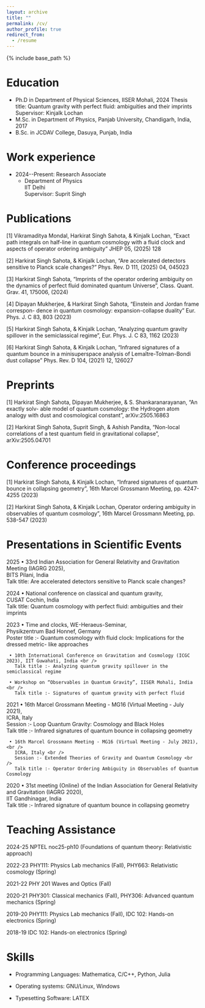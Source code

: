 ```yaml
---
layout: archive
title: ""
permalink: /cv/
author_profile: true
redirect_from:
  - /resume
---
```


{% include base_path %}

Education
======
* Ph.D in Department of Physical Sciences, IISER Mohali, 2024
     Thesis title: Quantum gravity with perfect fluid: ambiguities and their imprints <br />
     Supervisor: Kinjalk Lochan <br />
* M.Sc. in Department of Physics, Panjab University, Chandigarh, India, 2017
* B.Sc. in JCDAV College, Dasuya, Punjab, India

Work experience
======
* 2024--Present: Research Associate
   * Department of Physics <br />
     IIT Delhi <br />
     Supervisor: Suprit Singh <br />

Publications
======
[1] Vikramaditya Mondal, Harkirat Singh Sahota, & Kinjalk Lochan, “Exact path integrals
    on half-line in quantum cosmology with a fluid clock and aspects of operator ordering
    ambiguity” JHEP 05, (2025) 128

[2] Harkirat Singh Sahota, & Kinjalk Lochan, “Are accelerated detectors sensitive to Planck
    scale changes?” Phys. Rev. D 111, (2025) 04, 045023

[3] Harkirat Singh Sahota, “Imprints of the operator ordering ambiguity on the dynamics
    of perfect fluid dominated quantum Universe”, Class. Quant. Grav. 41, 175006, (2024)

[4] Dipayan Mukherjee, & Harkirat Singh Sahota, “Einstein and Jordan frame correspon-
    dence in quantum cosmology: expansion-collapse duality” Eur. Phys. J. C 83, 803 (2023)

[5] Harkirat Singh Sahota, & Kinjalk Lochan, “Analyzing quantum gravity spillover in the
    semiclassical regime”, Eur. Phys. J. C 83, 1162 (2023)

[6] Harkirat Singh Sahota, & Kinjalk Lochan, “Infrared signatures of a quantum bounce
    in a minisuperspace analysis of Lemaître-Tolman-Bondi dust collapse” Phys. Rev. D 104,
    (2021) 12, 126027

Preprints
======
[1] Harkirat Singh Sahota, Dipayan Mukherjee, & S. Shankaranarayanan, “An exactly solv-
    able model of quantum cosmology: the Hydrogen atom analogy with dust and cosmological
    constant”, arXiv:2505.16863

[2] Harkirat Singh Sahota, Suprit Singh, & Ashish Pandita, “Non-local correlations of a
    test quantum field in gravitational collapse”, arXiv:2505.04701

Conference proceedings
======
[1] Harkirat Singh Sahota, & Kinjalk Lochan, “Infrared signatures of quantum bounce in collapsing
    geometry”, 16th Marcel Grossmann Meeting, pp. 4247-4255 (2023)

[2] Harkirat Singh Sahota, & Kinjalk Lochan, Operator ordering ambiguity in observables of quantum
    cosmology”, 16th Marcel Grossmann Meeting, pp. 538-547 (2023)

Presentations in Scientific Events
======
2025 • 33rd Indian Association for General Relativity and Gravitation Meeting (IAGRG 2025), <br />
       BITS Pilani, India <br />
       Talk title: Are accelerated detectors sensitive to Planck scale changes?

2024 • National conference on classical and quantum gravity, <br />
       CUSAT Cochin, India <br />
       Talk title: Quantum cosmology with perfect fluid: ambiguities and their imprints

2023 • Time and clocks, WE-Heraeus-Seminar, <br />
       Physikzentrum Bad Honnef, Germany <br />
       Poster title :- Quantum cosmology with fluid clock: Implications for the dressed metric-
                       like approaches

     • 10th International Conference on Gravitation and Cosmology (ICGC 2023), IIT Guwahati, India <br />
       Talk title :- Analyzing quantum gravity spillover in the semiclassical regime

     • Workshop on “Observables in Quantum Gravity”, IISER Mohali, India <br />
       Talk title :- Signatures of quantum gravity with perfect fluid

2021 • 16th Marcel Grossmann Meeting - MG16 (Virtual Meeting - July 2021), <br />
       ICRA, Italy <br />
       Session :- Loop Quantum Gravity: Cosmology and Black Holes <br />
       Talk title :- Infrared signatures of quantum bounce in collapsing geometry 
       
     • 16th Marcel Grossmann Meeting - MG16 (Virtual Meeting - July 2021), <br />
       ICRA, Italy <br />
       Session :- Extended Theories of Gravity and Quantum Cosmology <br />
       Talk title :- Operator Ordering Ambiguity in Observables of Quantum Cosmology

2020 • 31st meeting (Online) of the Indian Association for General Relativity and Gravitation
       (IAGRG 2020), <br />
       IIT Gandhinagar, India <br />
       Talk title :- Infrared signature of quantum bounce in collapsing geometry
  
Teaching Assistance
======
2024-25 NPTEL noc25-ph10 (Foundations of quantum theory: Relativistic approach)

2022-23 PHY111: Physics Lab mechanics (Fall), PHY663: Relativistic cosmology (Spring)

2021-22 PHY 201 Waves and Optics (Fall)

2020-21 PHY301: Classical mechanics (Fall), PHY306: Advanced quantum mechanics (Spring)

2019-20 PHY111: Physics Lab mechanics (Fall), IDC 102: Hands-on electronics (Spring)

2018-19 IDC 102: Hands-on electronics (Spring)

Skills
======
* Programming Languages: Mathematica, C/C++, Python, Julia

* Operating systems: GNU/Linux, Windows

* Typesetting Software: LATEX
